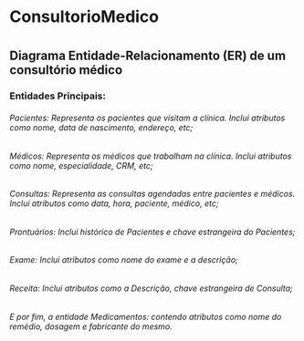 # ConsultorioMedico
#
## Diagrama Entidade-Relacionamento (ER) de um consultório médico

### Entidades Principais:
###### Pacientes: Representa os pacientes que visitam a clínica. Inclui atributos como nome, data de nascimento, endereço, etc;

###### Médicos: Representa os médicos que trabalham na clínica. Inclui atributos como nome, especialidade, CRM, etc;

###### Consultas: Representa as consultas agendadas entre pacientes e médicos. Inclui atributos como data, hora, paciente, médico, etc;

###### Prontuários: Inclui histórico de Pacientes e chave estrangeira do Pacientes;

###### Exame: Inclui atributos como nome do exame e a descrição;

###### Receita: Inclui atributos como a Descrição, chave estrangeira de Consulta;

###### E por fim, a entidade Medicamentos: contendo atributos como nome do remédio, dosagem e fabricante do mesmo.
